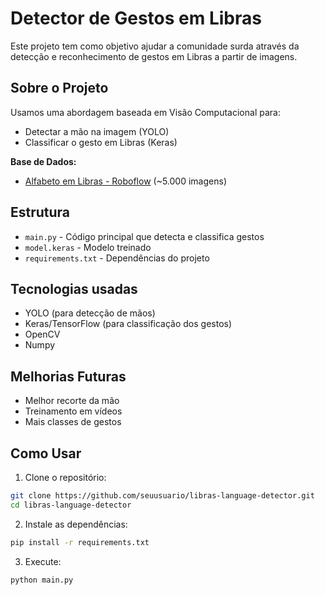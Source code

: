 # Detector de Gestos em Libras

Este projeto tem como objetivo ajudar a comunidade surda através da detecção e reconhecimento de gestos em Libras a partir de imagens.

## Sobre o Projeto

Usamos uma abordagem baseada em Visão Computacional para:
- Detectar a mão na imagem (YOLO)
- Classificar o gesto em Libras (Keras)

**Base de Dados:**
- [Alfabeto em Libras - Roboflow](https://universe.roboflow.com/elainesilva/alfabeto-em-libras-qrvnw) (~5.000 imagens)

## Estrutura

- `main.py` - Código principal que detecta e classifica gestos
- `model.keras` - Modelo treinado 
- `requirements.txt` - Dependências do projeto

## Tecnologias usadas

- YOLO (para detecção de mãos)
- Keras/TensorFlow (para classificação dos gestos)
- OpenCV
- Numpy

## Melhorias Futuras

- Melhor recorte da mão
- Treinamento em vídeos
- Mais classes de gestos

## Como Usar

1. Clone o repositório:
```bash
git clone https://github.com/seuusuario/libras-language-detector.git
cd libras-language-detector
```

2. Instale as dependências:
```bash
pip install -r requirements.txt
```

3. Execute:
```bash
python main.py
```
